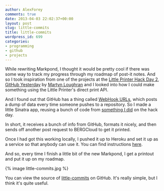 ```yaml
---
author: AlexForey
comments: true
date: 2013-04-03 22:02:37+00:00
layout: post
slug: little-commits
title: little-commits
wordpress_id: 699
categories:
- programming
- github
- projects
---
```


While rewriting Markpond, I thought it would be pretty cool if there was some way to track my progress through my roadmap of post-it notes. And so I took inspiration from one of the projects at the [Little Printer Hack Day 2](http://bergcloud.com/2013/03/05/berg-cloud-hack-day-number-two/), [GitHub Yesterday](http://www.flickr.com/photos/alicebartlett/8528501770/in/pool-littleprinter) by [Martyn Loughran](https://github.com/mloughran) and I looked into how I could make something using the Little Printer's direct print API.

And I found out that GitHub has a thing called [WebHook URLs](https://help.github.com/articles/post-receive-hooks), which posts a dump of data every time someone pushes to a repository. So I made a little Sinatra app, reusing a bunch of code from [something I did](https://github.com/alfo/littledropper) on the hack day.

In short, it receives a bunch of info from GitHub, formats it nicely, and then sends off another post request to BERGCloud to get it printed.

Once I had got this working locally, I pushed it up to Heroku and set it up as a service so that anybody can use it. You can find instructions [here](http://little-commits.herokuapp.com).

And so, every time I finish a little bit of the new Markpond, I get a printout and put it up on my roadmap.

{% image little-commits.jpg %}

You can view the source of [little-commits](https://github.com/alfo/little-commits) on GitHub. It's really simple, but I think it's quite useful.
